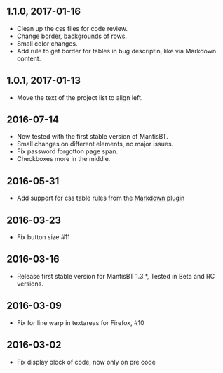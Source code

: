 ## 1.1.0, 2017-01-16
* Clean up the css files for code review.
* Change border, backgrounds of rows.
* Small color changes.
* Add rule to get border for tables in bug descriptin, like via Markdown content.

## 1.0.1, 2017-01-13
* Move the text of the project list to align left.

## 2016-07-14
* Now tested with the first stable version of MantisBT.
* Small changes on different elements, no major issues.
* Fix password forgotton page span.
* Checkboxes more in the middle.

## 2016-05-31
* Add support for css table rules from the [Markdown plugin](https://github.com/bueltge/Markdown-for-MantisBT)

## 2016-03-23
* Fix button size #11

## 2016-03-16
* Release first stable version for MantisBT 1.3.*, Tested in Beta and RC versions.

## 2016-03-09
* Fix for line warp in textareas for Firefox, #10

## 2016-03-02
* Fix display block of code, now only on pre code
